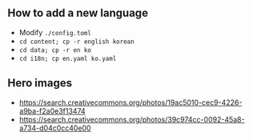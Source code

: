 ## How to add a new language

- Modify `./config.toml`
- `cd content; cp -r english korean`
- `cd data; cp -r en ko`
- `cd i18n; cp en.yaml ko.yaml`

## Hero images
- https://search.creativecommons.org/photos/19ac5010-cec9-4226-a9ba-f2a0e3f13474
- https://search.creativecommons.org/photos/39c974cc-0092-45a8-a734-d04c0cc40e00
